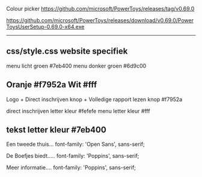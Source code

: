Colour picker
https://github.com/microsoft/PowerToys/releases/tag/v0.69.0

https://github.com/microsoft/PowerToys/releases/download/v0.69.0/PowerToysUserSetup-0.69.0-x64.exe

---------------------
css/style.css
website specifiek
----------------------
menu licht groen
#7eb400
menu donker groen
#6d9c00

Oranje
#f7952a
Wit
#fff
----------------------
Logo + Direct inschrijven knop + Volledige rapport lezen knop
#f7952a

direct inschrijven letter kleur
#fefefe
menu letter kleur
#fff

tekst letter kleur
#7eb400
----------------------
Een tweede thuis...
font-family: 'Open Sans', sans-serif;

De Boefjes biedt.....
font-family: 'Poppins', sans-serif;

Meer informatie....
font-family: 'Poppins', sans-serif;
